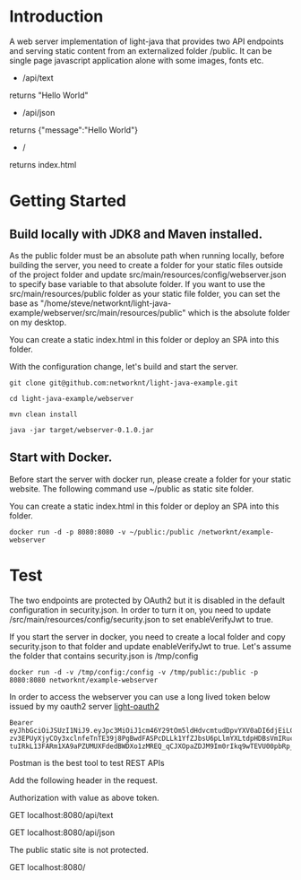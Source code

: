 # Introduction

A web server implementation of light-java that provides two API endpoints and 
serving static content from an externalized folder /public. It can be single page 
javascript application alone with some images, fonts etc.

- /api/text

returns "Hello World"

- /api/json

returns {"message":"Hello World"}

- /

returns index.html

# Getting Started

## Build locally with JDK8 and Maven installed. 

As the public folder must be an absolute path when running locally, before
building the server, you need to create a folder for your static files outside
of the project folder and update src/main/resources/config/webserver.json to
specify base variable to that absolute folder. If you want to use the 
src/main/resources/public folder as your static file folder, you can set the
base as "/home/steve/networknt/light-java-example/webserver/src/main/resources/public"
which is the absolute folder on my desktop.

You can create a static index.html in this folder or deploy an SPA into
this folder.


With the configuration change, let's build and start the server.

```
git clone git@github.com:networknt/light-java-example.git

cd light-java-example/webserver

mvn clean install

java -jar target/webserver-0.1.0.jar

```

## Start with Docker.

Before start the server with docker run, please create a folder for your
static website. The following command use ~/public as static site folder.

You can create a static index.html in this folder or deploy an SPA into
this folder.

```
docker run -d -p 8080:8080 -v ~/public:/public /networknt/example-webserver
```

# Test

The two endpoints are protected by OAuth2 but it is disabled in the default 
configuration in security.json. In order to turn it on, you need to update
/src/main/resources/config/security.json to set enableVerifyJwt to true.

If you start the server in docker, you need to create a local folder and copy
security.json to that folder and update enableVerifyJwt to true. Let's assume
the folder that contains security.json is /tmp/config

```
docker run -d -v /tmp/config:/config -v /tmp/public:/public -p 8080:8080 networknt/example-webserver
```

In order to access the webserver you can use a long lived token below issued by my
oauth2 server [light-oauth2](https://github.com/networknt/light-oauth2)

```
Bearer eyJhbGciOiJSUzI1NiJ9.eyJpc3MiOiJ1cm46Y29tOm5ldHdvcmtudDpvYXV0aDI6djEiLCJhdWQiOiJ1cm46Y29tLm5ldHdvcmtudCIsImV4cCI6MTc4ODEzMjczNSwianRpIjoiNWtyM2ZWOHJaelBZNEJrSnNYZzFpQSIsImlhdCI6MTQ3Mjc3MjczNSwibmJmIjoxNDcyNzcyNjE1LCJ2ZXJzaW9uIjoiMS4wIiwidXNlcl9pZCI6InN0ZXZlIiwidXNlcl90eXBlIjoiRU1QTE9ZRUUiLCJjbGllbnRfaWQiOiJkZGNhZjBiYS0xMTMxLTIyMzItMzMxMy1kNmYyNzUzZjI1ZGMiLCJzY29wZSI6WyJhcGkuciIsImFwaS53Il19.gteJiy1uao8HLeWRljpZxHWUgQfofwmnFP-zv3EPUyXjyCOy3xclnfeTnTE39j8PgBwdFASPcDLLk1YfZJbsU6pLlmYXLtdpHDBsVmIRuch6LFPCVQ3JdqSQVci59OhSK0bBThGWqCD3UzDI_OnX4IVCAahcT9Bu94m5u_H_JNmwDf1XaP3Lt4I34buYMuRD9stchsnZi-tuIRkL13FARm1XA9aPZUMUXFdedBWDXo1zMREQ_qCJXOpaZDJM9Im0rIkq9wTEVU00pbRp_Vcdya3dfkFteBMHiwFVt6VNQaco5BXURDAIzXidwQxNEbX1ek03wra8AIani65ZK7fy_w
```

Postman is the best tool to test REST APIs

Add the following header in the request.

Authorization with value as above token.

GET localhost:8080/api/text

GET localhost:8080/api/json


The public static site is not protected. 

GET localhost:8080/

